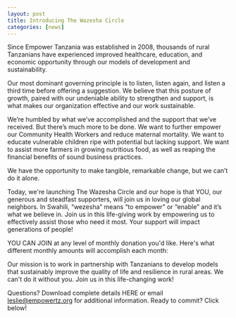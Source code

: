 ```yaml
---
layout: post
title: Introducing The Wazesha Circle
categories: [news]
---
```

Since Empower Tanzania was established in 2008, thousands of rural Tanzanians have experienced improved healthcare, education, and economic opportunity through our models of development and sustainability.

Our most dominant governing principle is to listen, listen again, and listen a third time before offering a suggestion. We believe that this posture of growth, paired with our undeniable ability to strengthen and support, is what makes our organization effective and our work sustainable.

We’re humbled by what we’ve accomplished and the support that we’ve received. But there’s much more to be done. We want to further empower our Community Health Workers and reduce maternal mortality. We want to educate vulnerable children ripe with potential but lacking support. We want to assist more farmers in growing nutritious food, as well as reaping the financial benefits of sound business practices.

We have the opportunity to make tangible, remarkable change, but we can’t do it alone.

Today, we're launching The Wazesha Circle and our hope is that YOU, our generous and steadfast supporters, will join us in loving our global neighbors. In Swahili, “wezesha” means “to empower” or “enable” and it’s what we believe in. Join us in this life-giving work by empowering us to effectively assist those who need it most. Your support will impact generations of people!

YOU CAN JOIN at any level of monthly donation you'd like. Here's what different monthly amounts will accomplish each month:



Our mission is to work in partnership with Tanzanians to develop models that sustainably improve the quality of life and resilience in rural areas. We can't do it without you. Join us in this life-changing work!

Questions? Download complete details HERE or email leslie@empowertz.org for additional information. Ready to commit? Click below!



